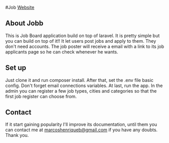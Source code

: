 #Job
<a href="https://marcoshenriqueb.github.io/jobb/">Website</a>

## About Jobb

This is Job Board application build on top of laravel. It is pretty simple but you can build on top of it!! It let users post jobs and apply to them. They don't need accounts. The job poster will receive a email with a link to its job applicants page so he can check whenever he wants.

## Set up

Just clone it and run composer install. After that, set the .env file basic config. Don't forget email connections variables. At last, run the app. In the admin you can register a few job types, cities and categories so that the first job register can choose from.

## Contact

If it start gaining popularity I'll improve its documentation, until them you can contact me at marcoshenriqueb@gmail.com if you have any doubts. Thank you.
